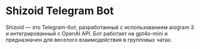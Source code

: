 # Shizoid Telegram Bot


Shizoid — это Telegram-бот, разработанный с использованием aiogram 3 и интегрированный с OpenAI API. 
Бот работает на gpt4o-mini и предназначен для веселого взаимодействия в групповых чатах.
